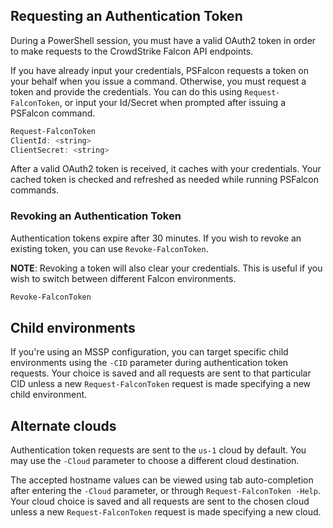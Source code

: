 ## Requesting an Authentication Token
During a PowerShell session, you must have a valid OAuth2 token in order to make requests to the CrowdStrike Falcon API endpoints.

If you have already input your credentials, PSFalcon requests a token on your behalf when you issue a command. Otherwise, you must request a token and provide the credentials. You can do this using `Request-FalconToken`, or input your Id/Secret when prompted after issuing a PSFalcon command.

```powershell
Request-FalconToken
ClientId: <string>
ClientSecret: <string>
```

After a valid OAuth2 token is received, it caches with your credentials. Your cached token is checked and refreshed as needed while running PSFalcon commands.

### Revoking an Authentication Token

Authentication tokens expire after 30 minutes. If you wish to revoke an existing token, you can use `Revoke-FalconToken`.

**NOTE**: Revoking a token will also clear your credentials. This is useful if you wish to switch between different Falcon environments.

```powershell
Revoke-FalconToken
```

## Child environments
If you're using an MSSP configuration, you can target specific child environments using the `-CID` parameter during authentication token requests. Your choice is saved and all requests are sent to that particular CID unless a new `Request-FalconToken` request is made specifying a new child environment.

## Alternate clouds
Authentication token requests are sent to the `us-1` cloud by default. You may use the `-Cloud` parameter to choose a different cloud destination.

The accepted hostname values can be viewed using tab auto-completion after entering the `-Cloud` parameter, or through `Request-FalconToken -Help`. Your cloud choice is saved and all requests are sent to the chosen cloud unless a new `Request-FalconToken` request is made specifying a new cloud.